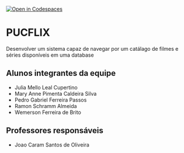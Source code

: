 [![Open in Codespaces](https://classroom.github.com/assets/launch-codespace-f4981d0f882b2a3f0472912d15f9806d57e124e0fc890972558857b51b24a6f9.svg)](https://classroom.github.com/open-in-codespaces?assignment_repo_id=10666116)

# PUCFLIX
Desenvolver um sistema capaz de navegar por um catálago de filmes e séries disponíveis em uma database

## Alunos integrantes da equipe

* Julia Mello Leal Cupertino
* Mary Anne Pimenta Caldeira Silva
* Pedro Gabriel Ferreira Passos 
* Ramon Schramm Almeida
* Wemerson Ferreira de Brito 


## Professores responsáveis

* Joao Caram Santos de Oliveira

